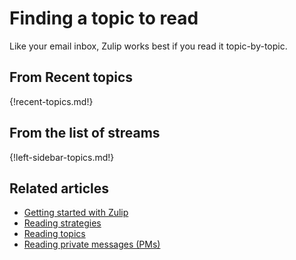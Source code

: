 # Finding a topic to read

Like your email inbox, Zulip works best if you read it topic-by-topic.

## From Recent topics

{!recent-topics.md!}

## From the list of streams

{!left-sidebar-topics.md!}

## Related articles

* [Getting started with Zulip](/help/getting-started-with-zulip)
* [Reading strategies](/help/reading-strategies)
* [Reading topics](/help/reading-topics)
* [Reading private messages (PMs)](/help/reading-pms)

